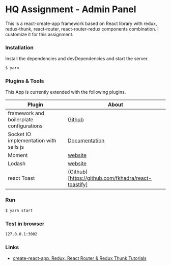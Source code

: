 # HQ Assignment - Admin Panel

This is a react-create-app framework based on React library with redux, redux-thunk, react-router, react-router-redux components combination. I customize it for this assignment.

### Installation

Install the dependencies and devDependencies and start the server.

```sh
$ yarn
```

### Plugins & Tools

This App is currently extended with the following plugins.

| Plugin                                   | About                                                                                  |
| ---------------------------------------- | -------------------------------------------------------------------------------------- |
| framework and boilerplate configurations | [Github](https://github.com/notrab/create-react-app-redux)                             |
| Socket IO implementation with sails js   | [Documentation](https://sailsjs.com/documentation/reference/web-sockets/socket-client) |
| Moment                                   | [website](https://momentjs.com/)                                                       |
| Lodash                                   | [website](https://lodash.com/)                                                         |
| react Toast                              | (Github)[https://github.com/fkhadra/react-toastify]                                    |

### Run

```sh
$ yarn start
```

### Test in browser

```sh
127.0.0.1:3002
```

### Links

* [create-react-app, Redux, React Router & Redux Thunk Tutorials](https://medium.com/@notrab/getting-started-with-create-react-app-redux-react-router-redux-thunk-d6a19259f71f)

